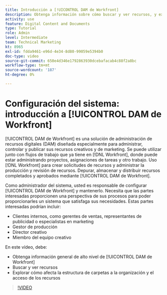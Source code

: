```yaml
---
title: Introducción a [!UICONTROL DAM de Workfront]
description: Obtenga información sobre cómo buscar y ver recursos, y explore cómo la estructura de carpetas afecta a la organización de recursos y al acceso en [!UICONTROL DAM de Workfront].
activity: use
feature: Digital Content and Documents
type: Tutorial
role: Admin
level: Intermediate
team: Technical Marketing
kt: 8965
exl-id: fdda9461-e96d-4e34-8d80-99059e5394b0
doc-type: video
source-git-commit: 650e4d346e1792863930dcebafacab4c88f2a8bc
workflow-type: tm+mt
source-wordcount: '187'
ht-degree: 0%

---
```


# Configuración del sistema: introducción a [!UICONTROL DAM de Workfront]

[!UICONTROL DAM de Workfront] es una solución de administración de recursos digitales (DAM) diseñada especialmente para administrar, controlar y publicar sus recursos creativos y de marketing. Se puede utilizar junto con flujos de trabajo que ya tiene en [!DNL Workfront], donde puede estar administrando proyectos, asignaciones de tareas y otro trabajo. Uso [!DNL Workfront] para crear solicitudes de recursos y administrar la producción y revisión de recursos. Depurar, almacenar y distribuir recursos completados y aprobados mediante [!UICONTROL DAM de Workfront].


Como administrador del sistema, usted es responsable de configurar [!UICONTROL DAM de Workfront] y mantenerlo. Necesita que las partes interesadas proporcionen una perspectiva de sus procesos para poder proporcionarles un sistema que satisfaga sus necesidades. Estas partes interesadas podrían incluir:

* Clientes internos, como gerentes de ventas, representantes de publicidad o especialistas en marketing
* Gestor de producción
* Director creativo
* Miembro del equipo creativo

En este vídeo, debe:

* Obtenga información general de alto nivel de [!UICONTROL DAM de Workfront]
* Buscar y ver recursos
* Explorar cómo afecta la estructura de carpetas a la organización y el acceso de los recursos

>[!VIDEO](https://video.tv.adobe.com/v/335228/?quality=12&learn=on)
